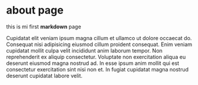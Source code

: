 about page
==========
this is mi first **markdown** page

Cupidatat elit veniam ipsum magna cillum et ullamco ut dolore occaecat do. Consequat nisi adipisicing eiusmod cillum proident consequat. Enim veniam cupidatat mollit culpa velit incididunt anim laborum tempor. Non reprehenderit ex aliquip consectetur. Voluptate non exercitation aliqua eu deserunt eiusmod magna nostrud ad. In esse ipsum anim mollit qui est consectetur exercitation sint nisi non et. In fugiat cupidatat magna nostrud deserunt cupidatat labore velit.